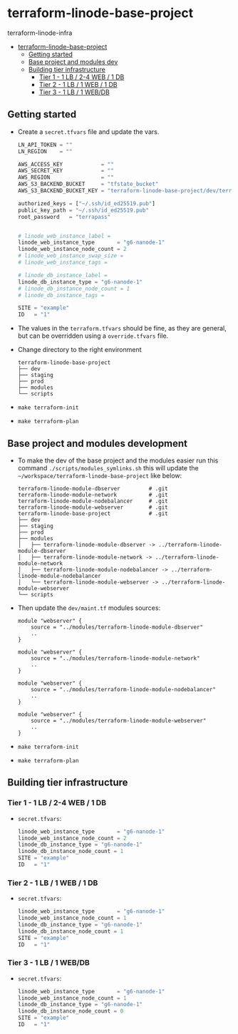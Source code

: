 # terraform-linode-base-project

terraform-linode-infra

- [terraform-linode-base-project](#terraform-linode-base-project)
  - [Getting started](#getting-started)
  - [Base project and modules dev](#base-project-and-modules-dev)
  - [Building tier infrastructure](#building-tier-infrastructure)
    - [Tier 1 - 1 LB / 2-4 WEB / 1 DB](#tier-1---1-lb--2-4-web--1-db)
    - [Tier 2 - 1 LB / 1   WEB / 1 DB](#tier-2---1-lb--1---web--1-db)
    - [Tier 3 - 1 LB / 1   WEB/DB](#tier-3---1-lb--1---webdb)

## Getting started

- Create a `secret.tfvars` file and update the vars.

    ```tfvars
    LN_API_TOKEN = ""
    LN_REGION    = ""

    AWS_ACCESS_KEY            = ""
    AWS_SECRET_KEY            = ""
    AWS_REGION                = ""
    AWS_S3_BACKEND_BUCKET     = "tfstate_bucket"
    AWS_S3_BACKEND_BUCKET_KEY = "terraform-linode-base-project/dev/terraform.tfstate"

    authorized_keys = ["~/.ssh/id_ed25519.pub"]
    public_key_path = "~/.ssh/id_ed25519.pub"
    root_password   = "terrapass"


    # linode_web_instance_label = 
    linode_web_instance_type       = "g6-nanode-1"
    linode_web_instance_node_count = 2
    # linode_web_instance_swap_size = 
    # linode_web_instance_tags = 

    # linode_db_instance_label = 
    linode_db_instance_type = "g6-nanode-1"
    # linode_db_instance_node_count = 1
    # linode_db_instance_tags = 

    SITE = "example"
    ID   = "1"
    ```

- The values in the `terraform.tfvars` should be fine, as they are general, but can be overridden using a `override.tfvars` file.

- Change directory to the right environment

    ```console
    terraform-linode-base-project
    ├── dev
    ├── staging
    ├── prod
    ├── modules
    └── scripts
    ```

- `make terraform-init`

- `make terraform-plan`

## Base project and modules development

- To make the dev of the base project and the modules easier run this command `./scripts/modules_symlinks.sh` this will update the  `~/workspace/terraform-linode-base-project` like below:

    ```console
    terraform-linode-module-dbserver         # .git
    terraform-linode-module-network          # .git
    terraform-linode-module-nodebalancer     # .git
    terraform-linode-module-webserver        # .git
    terraform-linode-base-project            # .git
    ├── dev
    ├── staging
    ├── prod
    ├── modules
    │   ├── terraform-linode-module-dbserver -> ../terraform-linode-module-dbserver
    │   ├── terraform-linode-module-network -> ../terraform-linode-module-network
    │   ├── terraform-linode-module-nodebalancer -> ../terraform-linode-module-nodebalancer
    │   └── terraform-linode-module-webserver -> ../terraform-linode-module-webserver
    └── scripts
    ```

- Then update the `dev/maint.tf` modules sources:

    ```hcl
    module "webserver" {
        source = "../modules/terraform-linode-module-dbserver"
        ..
    }
    
    module "webserver" {
        source = "../modules/terraform-linode-module-network"
        ..
    }
    
    module "webserver" {
        source = "../modules/terraform-linode-module-nodebalancer"
        ..
    }
    
    module "webserver" {
        source = "../modules/terraform-linode-module-webserver"
        ..
    }
    
    ```

- `make terraform-init`

- `make terraform-plan`

## Building tier infrastructure

### Tier 1 - 1 LB / 2-4 WEB / 1 DB

- `secret.tfvars`:

    ```tfvars
    linode_web_instance_type       = "g6-nanode-1"
    linode_web_instance_node_count = 2
    linode_db_instance_type = "g6-nanode-1"
    linode_db_instance_node_count = 1
    SITE = "example"
    ID   = "1"
    ```

### Tier 2 - 1 LB / 1   WEB / 1 DB

- `secret.tfvars`:

    ```tfvars
    linode_web_instance_type       = "g6-nanode-1"
    linode_web_instance_node_count = 1
    linode_db_instance_type = "g6-nanode-1"
    linode_db_instance_node_count = 1
    SITE = "example"
    ID   = "1"
    ```

### Tier 3 - 1 LB / 1   WEB/DB

- `secret.tfvars`:

    ```tfvars
    linode_web_instance_type       = "g6-nanode-1"
    linode_web_instance_node_count = 1
    linode_db_instance_type = "g6-nanode-1"
    linode_db_instance_node_count = 0
    SITE = "example"
    ID   = "1"
    ```
